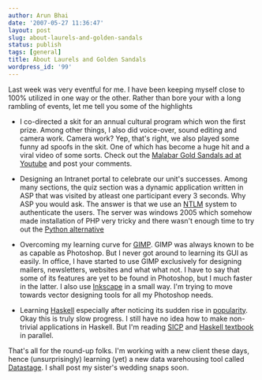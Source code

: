 ```yaml
---
author: Arun Bhai
date: '2007-05-27 11:36:47'
layout: post
slug: about-laurels-and-golden-sandals
status: publish
tags: [general]
title: About Laurels and Golden Sandals
wordpress_id: '99'
---
```


Last week was very eventful for me. I have been keeping myself close to 100% utilized in one way or the other. Rather than bore your with a long rambling of events, let me tell you some of the highlights

* I co-directed a skit for an annual cultural program which won the first prize. Among other things, I also did voice-over, sound editing and camera work. Camera work? Yep, that's right, we also played some funny ad spoofs in the skit. One of which has become a huge hit and a viral video of some sorts. Check out the [Malabar Gold Sandals ad at Youtube](http://www.youtube.com/watch?v=28dDBkYgczQ) and post your comments.

* Designing an Intranet portal to celebrate our unit's successes. Among many sections, the quiz section was a dynamic application written in ASP that was visited by atleast one participant every 3 seconds. Why ASP you would ask. The answer is that we use an [NTLM](http://www.innovation.ch/personal/ronald/ntlm.html "What is NTLM") system to authenticate the users. The server was windows 2005 which somehow made installation of PHP very tricky and there wasn't enough time to try out the [Python alternative](http://ntlmaps.sourceforge.net/)

* Overcoming my learning curve for [GIMP](http://www.gimp.org/). GIMP was always known to be as capable as Photoshop. But I never got around to learning its GUI as easily. In office, I have started to use GIMP exclusively for designing mailers, newsletters, websites and what what not. I have to say that some of its features are yet to be found in Photoshop, but I much faster in the latter. I also use [Inkscape](http://www.inkscape.org/) in a small way. I'm trying to move towards vector designing tools for all my Photoshop needs.

* Learning [Haskell](http://www.haskell.org/ "A programming language") especially after noticing its sudden rise in [popularity](http://www.onlamp.com/pub/a/onlamp/2007/05/21/an-introduction-to-haskell---part-1-why-haskell.html). Okay this is truly slow progress. I still have no idea how to make non-trivial applications in Haskell. But I'm reading [SICP](http://mitpress.mit.edu/sicp/ "Structure and Interpretation of Computer Programs") and [Haskell textbook](http://www.amazon.com/Haskell-Craft-Functional-Programming-2nd/dp/0201342758) in parallel.

That's all for the round-up folks. I'm working with a new client these days, hence (unsurprisingly) learning (yet) a new data warehousing tool called [Datastage](http://www.ibm.com/software/data/integration/datastage/). I shall post my sister's wedding snaps soon.
